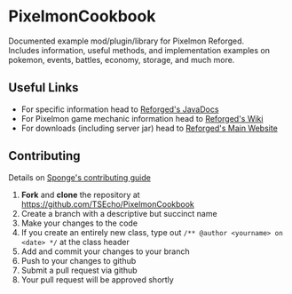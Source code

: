 # PixelmonCookbook
Documented example mod/plugin/library for Pixelmon Reforged. <br>
Includes information, useful methods, and implementation examples on pokemon, events, battles, economy, storage, and much more.

## Useful Links
 - For specific information head to [Reforged's JavaDocs](https://reforged.gg/docs/)
 - For Pixelmon game mechanic information head to [Reforged's Wiki](https://pixelmonmod.com/wiki/index.php?title=Main_Page)
 - For downloads (including server jar) head to [Reforged's Main Website](https://reforged.gg)

## Contributing

Details on [Sponge's contributing guide](https://docs.spongepowered.org/stable/en/contributing/howtogit.html)

1. **Fork** and **clone** the repository at https://github.com/TSEcho/PixelmonCookbook
2. Create a branch with a descriptive but succinct name
3. Make your changes to the code
4. If you create an entirely new class, type out `/** @author <yourname> on <date> */` at the class header
5. Add and commit your changes to your branch
6. Push to your changes to github
7. Submit a pull request via github
8. Your pull request will be approved shortly 

